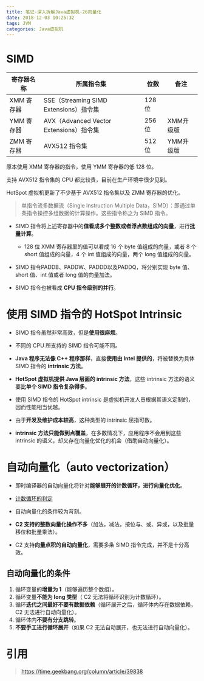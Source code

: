 ```yaml
---
title: 笔记-深入拆解Java虚拟机-26向量化
date: 2018-12-03 10:25:32
tags: JVM
categories: Java虚拟机
---
```


# SIMD

| 寄存器名称 | 所属指令集 | 位数 | 备注 |
| ------------ | ----------- | ----- | ---- |
| XMM 寄存器 | SSE（Streaming SIMD Extensions）指令集 | 128 位 | |
| YMM 寄存器 | AVX（Advanced Vector Extensions）指令集 | 256 位 | XMM升级版 |
| ZMM 寄存器 | AVX512 指令集 | 512 位 | YMM升级版 |

原本使用 XMM 寄存器的指令，使用 YMM 寄存器的低 128 位。

支持 AVX512 指令集的 CPU 都比较贵，目前在生产环境中很少见到。

HotSpot 虚拟机更新了不少基于 AVX512 指令集以及 ZMM 寄存器的优化。

> 单指令流多数据流（Single Instruction Multiple Data，SIMD）：即通过单条指令操控多组数据的计算操作。这些指令称之为 SIMD 指令。

- SIMD 指令将上述寄存器中的**值看成多个整数或者浮点数组成的向量**，进行**批量计算**。

	- 128 位 XMM 寄存器里的值可以看成 16 个 byte 值组成的向量，或者 8 个 short 值组成的向量，4 个 int 值组成的向量，两个 long 值组成的向量。

- SIMD 指令PADDB、PADDW、PADDD以及PADDQ，将分别实现 byte 值、short 值、int 值或者 long 值的向量加法。

- SIMD 指令也被看成 **CPU 指令级别的并行**。

# 使用 SIMD 指令的 HotSpot Intrinsic

- SIMD 指令虽然非常高效，但是**使用很麻烦**。

- 不同的 CPU 所支持的 SIMD 指令可能不同。

- **Java 程序无法像 C++ 程序那样**，直接**使用由 Intel 提供的**，将被替换为具体 SIMD 指令的 **intrinsic 方法**。

- **HotSpot 虚拟机提供 Java 层面的 intrinsic 方法**，这些 intrinsic 方法的语义要**比单个 SIMD 指令复杂得多**。

- 使用 SIMD 指令的 HotSpot intrinsic 是虚拟机开发人员根据其语义定制的，因而性能相当优越。

- 由于**开发及维护成本较高**，这种类型的 intrinsic 屈指可数。

- **intrinsic 方法只能做到点覆盖**，在多数情况下，应用程序不会用到这些 intrinsic 的语义，却又存在向量化优化的机会（借助自动向量化）。

# 自动向量化（auto vectorization）

- 即时编译器的自动向量化将针对**能够展开的计数循环，进行向量化优化**。

- [计数循环的判定](/2018/11/24/笔记-深入拆解Java虚拟机-25循环优化/#计数循环需满足的-4-个条件)

- 自动向量化的条件较为苛刻。

- **C2 支持的整数向量化操作不多**（加法，减法，按位与、或、异或，以及批量移位和批量乘法）。

- C2 支持**向量点积的自动向量化**，需要多条 SIMD 指令完成，并不是十分高效。

<!-- - 为了解决向量化 intrinsic 以及自动向量化覆盖面过窄的问题，在 OpenJDK 的 [Paname 项目](http://openjdk.java.net/projects/panama/) 中尝试引入开发人员可控的向量化抽象（[参考 Vladimir Ivanov 2018 年在 JVMLS 上的演讲](http://cr.openjdk.java.net/~vlivanov/talks/2018_JVMLS_VectorAPI.pdf)）。-->

## 自动向量化的条件

1. 循环变量的**增量为 1**（能够遍历整个数组）。
2. 循环变量**不能为 long 类型**（ C2 无法将循环识别为计数循环）。
3. 循环**迭代之间最好不要有数据依赖**（循环展开之后，循环体内存在数据依赖，C2 无法进行自动向量化）。
4. 循环体内**不要有分支跳转**。
5. **不要手工进行循环展开**（如果 C2 无法自动展开，也无法进行自动向量化）。

# 引用

> https://time.geekbang.org/column/article/39838